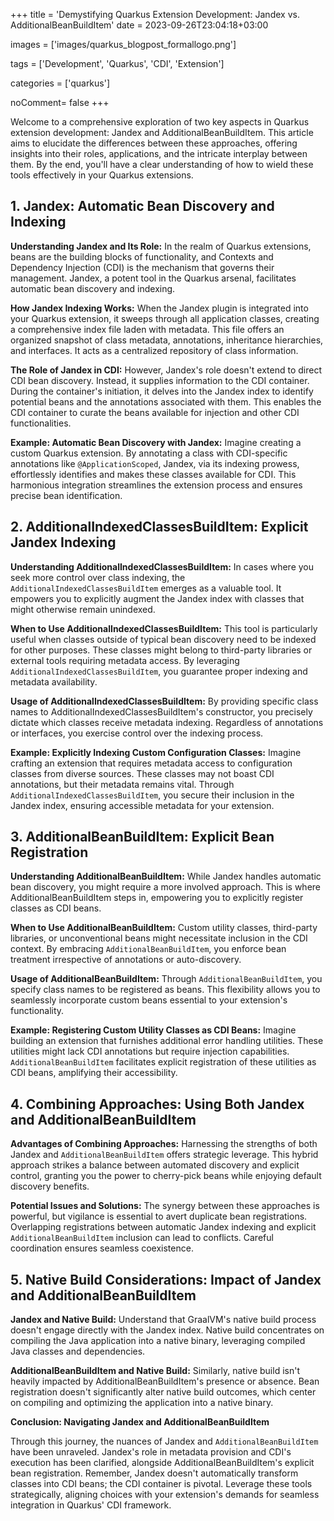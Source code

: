 +++
title = 'Demystifying Quarkus Extension Development: Jandex vs. AdditionalBeanBuildItem'
date = 2023-09-26T23:04:18+03:00

images = ['images/quarkus_blogpost_formallogo.png']

tags = ['Development', 'Quarkus', 'CDI', 'Extension']

categories = ['quarkus']

noComment= false
+++


Welcome to a comprehensive exploration of two key aspects in Quarkus extension development: Jandex
and AdditionalBeanBuildItem.
This article aims to elucidate the differences between these approaches, offering insights into
their roles, applications, and the
intricate interplay between them. By the end, you'll have a clear understanding of how to wield
these tools effectively in your Quarkus
extensions.

## 1. Jandex: Automatic Bean Discovery and Indexing

**Understanding Jandex and Its Role:**
In the realm of Quarkus extensions, beans are the building blocks of functionality, and Contexts and
Dependency Injection (CDI) is
the mechanism that governs their management. Jandex, a potent tool in the Quarkus arsenal,
facilitates automatic bean discovery and indexing.

**How Jandex Indexing Works:**
When the Jandex plugin is integrated into your Quarkus extension, it sweeps through all application
classes, creating a comprehensive
index file laden with metadata. This file offers an organized snapshot of class metadata,
annotations, inheritance hierarchies, and
interfaces. It acts as a centralized repository of class information.

**The Role of Jandex in CDI:**
However, Jandex's role doesn't extend to direct CDI bean discovery. Instead, it supplies information
to the CDI container. During the container's initiation, it delves into the Jandex index to identify
potential beans and the annotations associated with them. This enables the CDI container to curate
the beans available for injection and other CDI functionalities.

**Example: Automatic Bean Discovery with Jandex:**
Imagine creating a custom Quarkus extension. By annotating a class with CDI-specific annotations
like `@ApplicationScoped`,
Jandex, via its indexing prowess, effortlessly identifies and makes these classes available for CDI.
This harmonious integration
streamlines the extension process and ensures precise bean identification.

## 2. AdditionalIndexedClassesBuildItem: Explicit Jandex Indexing

**Understanding AdditionalIndexedClassesBuildItem:**
In cases where you seek more control over class indexing, the `AdditionalIndexedClassesBuildItem`
emerges as a valuable tool.
It empowers you to explicitly augment the Jandex index with classes that might otherwise remain
unindexed.

**When to Use AdditionalIndexedClassesBuildItem:**
This tool is particularly useful when classes outside of typical bean discovery need to be indexed
for other purposes.
These classes might belong to third-party libraries or external tools requiring metadata access.
By leveraging `AdditionalIndexedClassesBuildItem`, you guarantee proper indexing and metadata
availability.

**Usage of AdditionalIndexedClassesBuildItem:**
By providing specific class names to AdditionalIndexedClassesBuildItem's constructor, you precisely
dictate which classes receive metadata
indexing. Regardless of annotations or interfaces, you exercise control over the indexing process.

**Example: Explicitly Indexing Custom Configuration Classes:**
Imagine crafting an extension that requires metadata access to configuration classes from diverse
sources.
These classes may not boast CDI annotations, but their metadata remains vital.
Through `AdditionalIndexedClassesBuildItem`, you secure their inclusion in the Jandex index,
ensuring accessible metadata for your extension.

## 3. AdditionalBeanBuildItem: Explicit Bean Registration

**Understanding AdditionalBeanBuildItem:**
While Jandex handles automatic bean discovery, you might require a more involved approach. This is
where AdditionalBeanBuildItem steps in,
empowering you to explicitly register classes as CDI beans.

**When to Use AdditionalBeanBuildItem:**
Custom utility classes, third-party libraries, or unconventional beans might necessitate inclusion
in the CDI context.
By embracing `AdditionalBeanBuildItem`, you enforce bean treatment irrespective of annotations or
auto-discovery.

**Usage of AdditionalBeanBuildItem:**
Through `AdditionalBeanBuildItem`, you specify class names to be registered as beans. This
flexibility allows you to
seamlessly incorporate custom beans essential to your extension's functionality.

**Example: Registering Custom Utility Classes as CDI Beans:**
Imagine building an extension that furnishes additional error handling utilities. These utilities
might lack CDI annotations
but require injection capabilities. `AdditionalBeanBuildItem` facilitates explicit registration of
these utilities as CDI beans,
amplifying their accessibility.

## 4. Combining Approaches: Using Both Jandex and AdditionalBeanBuildItem

**Advantages of Combining Approaches:**
Harnessing the strengths of both Jandex and `AdditionalBeanBuildItem` offers strategic leverage.
This hybrid approach strikes a
balance between automated discovery and explicit control, granting you the power to cherry-pick
beans while enjoying default discovery
benefits.

**Potential Issues and Solutions:**
The synergy between these approaches is powerful, but vigilance is essential to avert duplicate bean
registrations.
Overlapping registrations between automatic Jandex indexing and explicit `AdditionalBeanBuildItem`
inclusion can lead to conflicts.
Careful coordination ensures seamless coexistence.

## 5. Native Build Considerations: Impact of Jandex and AdditionalBeanBuildItem

**Jandex and Native Build:**
Understand that GraalVM's native build process doesn't engage directly with the Jandex index. Native
build concentrates on compiling
the Java application into a native binary, leveraging compiled Java classes and dependencies.

**AdditionalBeanBuildItem and Native Build:**
Similarly, native build isn't heavily impacted by AdditionalBeanBuildItem's presence or absence.
Bean registration doesn't significantly
alter native build outcomes, which center on compiling and optimizing the application into a native
binary.

**Conclusion: Navigating Jandex and AdditionalBeanBuildItem**

Through this journey, the nuances of Jandex and `AdditionalBeanBuildItem` have been unraveled.
Jandex's role in metadata provision
and CDI's execution has been clarified, alongside AdditionalBeanBuildItem's explicit bean
registration. Remember, Jandex doesn't
automatically transform classes into CDI beans; the CDI container is pivotal. Leverage these tools
strategically, aligning
choices with your extension's demands for seamless integration in Quarkus' CDI framework.
